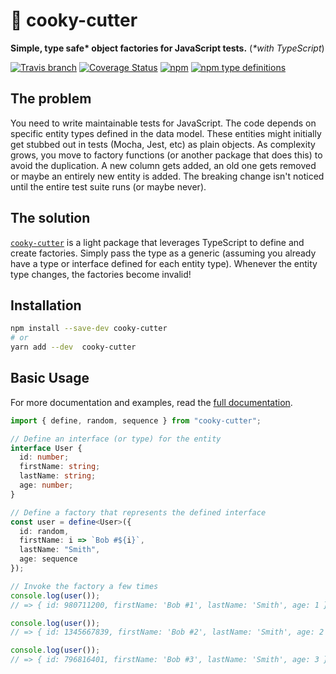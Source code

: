 # 🍪 cooky-cutter

**Simple, type safe\* object factories for JavaScript tests.** (_\*with TypeScript_)

[![Travis branch](https://img.shields.io/travis/skovy/cooky-cutter/master.svg)](https://travis-ci.org/skovy/cooky-cutter)
[![Coverage Status](https://coveralls.io/repos/github/skovy/cooky-cutter/badge.svg?branch=master)](https://coveralls.io/github/skovy/cooky-cutter?branch=master)
[![npm](https://img.shields.io/npm/v/cooky-cutter.svg)](https://www.npmjs.com/package/cooky-cutter)
[![npm type definitions](https://img.shields.io/npm/types/cooky-cutter.svg)](https://www.npmjs.com/package/cooky-cutter)

## The problem

You need to write maintainable tests for JavaScript. The code depends on
specific entity types defined in the data model. These entities might initially
get stubbed out in tests (Mocha, Jest, etc) as plain objects. As complexity
grows, you move to factory functions (or another package that does this) to
avoid the duplication. A new column gets added, an old one gets removed or maybe
an entirely new entity is added. The breaking change isn't noticed until the
entire test suite runs (or maybe never).

## The solution

[`cooky-cutter`](https://www.npmjs.com/package/cooky-cutter) is a light package
that leverages TypeScript to define and create factories. Simply pass the type
as a generic (assuming you already have a type or interface defined for each
entity type). Whenever the entity type changes, the factories become invalid!

## Installation

```bash
npm install --save-dev cooky-cutter
# or
yarn add --dev  cooky-cutter
```

## Basic Usage

For more documentation and examples, read the [full documentation](https://skovy.github.io/cooky-cutter/).

```typescript
import { define, random, sequence } from "cooky-cutter";

// Define an interface (or type) for the entity
interface User {
  id: number;
  firstName: string;
  lastName: string;
  age: number;
}

// Define a factory that represents the defined interface
const user = define<User>({
  id: random,
  firstName: i => `Bob #${i}`,
  lastName: "Smith",
  age: sequence
});

// Invoke the factory a few times
console.log(user());
// => { id: 980711200, firstName: 'Bob #1', lastName: 'Smith', age: 1 }

console.log(user());
// => { id: 1345667839, firstName: 'Bob #2', lastName: 'Smith', age: 2 }

console.log(user());
// => { id: 796816401, firstName: 'Bob #3', lastName: 'Smith', age: 3 }
```
